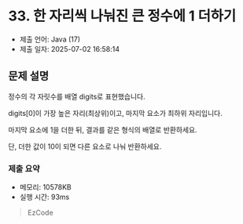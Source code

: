 # 33. 한 자리씩 나눠진 큰 정수에 1 더하기
- 제출 언어: Java (17)
- 제출 일자: 2025-07-02 16:58:14

## 문제 설명
정수의 각 자릿수를 배열 digits로 표현했습니다.

digits[0]이 가장 높은 자리(최상위)이고, 마지막 요소가 최하위 자리입니다.

마지막 요소에 1을 더한 뒤, 결과를 같은 형식의 배열로 반환하세요.

단, 더한 값이 10이 되면 다른 요소로 나눠 반환하세요.


### 제출 요약
- 메모리: 10578KB
- 실행 시간: 93ms

> EzCode

